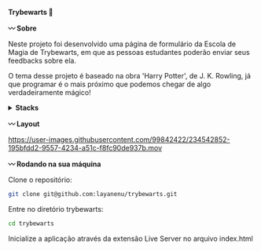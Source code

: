<strong>Trybewarts 🧙 </strong>

<strong>:wavy_dash: Sobre</strong>

Neste projeto foi desenvolvido uma página de formulário da Escola de Magia de Trybewarts, em que as pessoas estudantes poderão enviar seus feedbacks sobre ela. 

O tema desse projeto é baseado na obra 'Harry Potter', de J. K. Rowling, já que programar é o mais próximo que podemos chegar de algo verdadeiramente mágico! 

<details>
  <summary><strong> Stacks </strong></summary><br />

  * HTML
  * CSS
  * JavaScript

</details>

<strong>:wavy_dash: Layout</strong>

https://user-images.githubusercontent.com/99842422/234542852-195bfdd2-9557-4234-a51c-f8fc90de937b.mov

<strong>:wavy_dash: Rodando na sua máquina</strong>

Clone o repositório:
```bash
git clone git@github.com:layanenu/trybewarts.git
```

Entre no diretório trybewarts:
```bash
cd trybewarts
```

Inicialize a aplicação através da extensão Live Server no arquivo index.html

